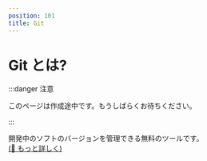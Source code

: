 ```yaml
---
position: 101
title: Git
---
```


# Git とは?

:::danger 注意

このページは作成途中です。もうしばらくお待ちください。

:::

開発中のソフトのバージョンを管理できる無料のツールです。  
[(🔗 もっと詳しく)](https://git-scm.com/)
